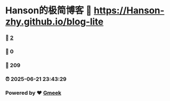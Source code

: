 # Hanson的极简博客 :link: https://Hanson-zhy.github.io/blog-lite 
### :page_facing_up: [2](https://Hanson-zhy.github.io/blog-lite/tag.html) 
### :speech_balloon: 0 
### :hibiscus: 209 
### :alarm_clock: 2025-06-21 23:43:29 
### Powered by :heart: [Gmeek](https://github.com/Meekdai/Gmeek)
